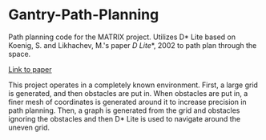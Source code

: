 # Gantry-Path-Planning

Path planning code for the MATRIX project. Utilizes D* Lite based on Koenig, S. and Likhachev, M.'s paper **D* Lite**, 2002 to path plan through the space.

[Link to paper](http://idm-lab.org/bib/abstracts/papers/aaai02b.pdf)


This project operates in a completely known environment. First, a large grid is generated, and then obstacles are put in. When obstacles are put in, a finer mesh of coordinates is generated around it to increase precision in path planning. Then, a graph is generated from the grid and obstacles ignoring the obstacles and then D* Lite is used to navigate around the uneven grid.
